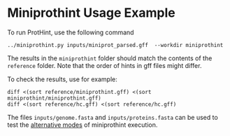 # Miniprothint Usage Example

To run ProtHint, use the following command

    ../miniprothint.py inputs/miniprot_parsed.gff  --workdir miniprothint

The results in the `miniprothint` folder should match the contents of the
`reference` folder. Note that the order of hints in gff files might differ.

To check the results, use for example:

    diff <(sort reference/miniprothint.gff) <(sort miniprothint/miniprothint.gff)
    diff <(sort reference/hc.gff) <(sort reference/hc.gff)

The files `inputs/genome.fasta` and `inputs/proteins.fasta` can be used to test the [alternative modes](https://github.com/tomasbruna/miniprothint#usage) of miniprothint execution.
